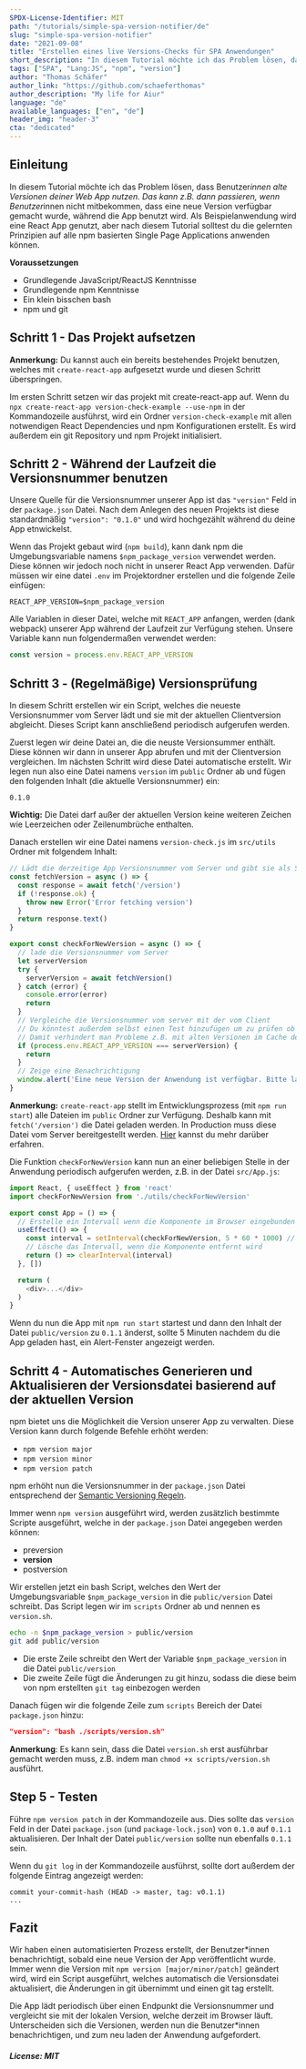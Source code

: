 ```yaml
---
SPDX-License-Identifier: MIT
path: "/tutorials/simple-spa-version-notifier/de"
slug: "simple-spa-version-notifier"
date: "2021-09-08"
title: "Erstellen eines live Versions-Checks für SPA Anwendungen"
short_description: "In diesem Tutorial möchte ich das Problem lösen, dass Benutzer*innen alte Versionen deiner Web App nutzen, z.B. weil eine neue Version der App während der Nutzung verfügbar gemacht wurde."
tags: ["SPA", "Lang:JS", "npm", "version"]
author: "Thomas Schäfer"
author_link: "https://github.com/schaeferthomas"
author_description: "My life for Aiur"
language: "de"
available_languages: ["en", "de"]
header_img: "header-3"
cta: "dedicated"
---
```


## Einleitung

In diesem Tutorial möchte ich das Problem lösen, dass Benutzer*innen alte Versionen deiner Web App nutzen. Das kann z.B. dann passieren, wenn Benutzer*innen nicht mitbekommen, dass eine neue Version verfügbar gemacht wurde, während die App benutzt wird. Als Beispielanwendung wird eine React App genutzt, aber nach diesem Tutorial solltest du die gelernten Prinzipien auf alle npm basierten Single Page Applications anwenden können.

**Voraussetzungen**

- Grundlegende JavaScript/ReactJS Kenntnisse
- Grundlegende npm Kenntnisse
- Ein klein bisschen bash
- npm und git

## Schritt 1 - Das Projekt aufsetzen

**Anmerkung:** Du kannst auch ein bereits bestehendes Projekt benutzen, welches mit `create-react-app` aufgesetzt wurde und diesen Schritt überspringen.

Im ersten Schritt setzen wir das projekt mit create-react-app auf. Wenn du `npx create-react-app version-check-example --use-npm` in der Kommandozeile ausführst, wird ein Ordner `version-check-example` mit allen notwendigen React Dependencies und npm Konfigurationen erstellt. Es wird außerdem ein git Repository und npm Projekt initialisiert.

## Schritt 2 - Während der Laufzeit die Versionsnummer benutzen

Unsere Quelle für die Versionsnummer unserer App ist das `"version"` Feld in der `package.json` Datei. Nach dem Anlegen des neuen Projekts ist diese standardmäßig `"version": "0.1.0"` und wird hochgezählt während du deine App etnwickelst.

Wenn das Projekt gebaut wird (`npm build`), kann dank npm die Umgebungsvariable namens `$npm_package_version` verwendet werden. Diese können wir jedoch noch nicht in unserer React App verwenden. Dafür müssen wir eine datei `.env` im Projektordner erstellen und die folgende Zeile einfügen:

```dotenv
REACT_APP_VERSION=$npm_package_version
```

Alle Variablen in dieser Datei, welche mit `REACT_APP` anfangen, werden (dank webpack) unserer App während der Laufzeit zur Verfügung stehen. Unsere Variable kann nun folgendermaßen verwendet werden:

```js
const version = process.env.REACT_APP_VERSION
```

## Schritt 3 - (Regelmäßige) Versionsprüfung

In diesem Schritt erstellen wir ein Script, welches die neueste Versionsnummer vom Server lädt und sie mit der aktuellen Clientversion abgleicht. Dieses Script kann anschließend periodisch aufgerufen werden.

Zuerst legen wir deine Datei an, die die neuste Versionsummer enthält.
Diese können wir dann in unserer App abrufen und mit der Clientversion vergleichen. Im nächsten Schritt wird diese Datei automatische erstellt.
Wir legen nun also eine Datei namens `version` im `public` Ordner ab und fügen den folgenden Inhalt (die aktuelle Versionsnummer) ein:

```text
0.1.0
```

**Wichtig:** Die Datei darf außer der aktuellen Version keine weiteren Zeichen wie Leerzeichen oder Zeilenumbrüche enthalten.

Danach erstellen wir eine Datei namens `version-check.js` im `src/utils` Ordner mit folgendem Inhalt:

```js
// Lädt die derzeitige App Versionsnummer vom Server und gibt sie als String zurück
const fetchVersion = async () => {
  const response = await fetch('/version')
  if (!response.ok) {
    throw new Error('Error fetching version')
  }
  return response.text()
}

export const checkForNewVersion = async () => {
  // lade die Versionsnummer vom Server
  let serverVersion
  try {
    serverVersion = await fetchVersion()
  } catch (error) {
    console.error(error)
    return
  }
  // Vergleiche die Versionsnummer vom server mit der vom Client
  // Du könntest außerdem selbst einen Test hinzufügen um zu prüfen ob die Server version tatsächlich neuer ist, als die Clientversion
  // Damit verhindert man Probleme z.B. mit alten Versionen im Cache des Servers
  if (process.env.REACT_APP_VERSION === serverVersion) {
    return
  }
  // Zeige eine Benachrichtigung
  window.alert('Eine neue Version der Anwendung ist verfügbar. Bitte laden Sie die Seite neu.')
}
```

**Anmerkung:** `create-react-app` stellt im Entwicklungsprozess (mit `npm run start`) alle Dateien im `public` Ordner zur Verfügung. Deshalb kann mit `fetch('/version')` die Datei geladen werden. In Production muss diese Datei vom Server bereitgestellt werden. [Hier](https://create-react-app.dev/docs/using-the-public-folder/) kannst du mehr darüber erfahren.

Die Funktion `checkForNewVersion` kann nun an einer beliebigen Stelle in der Anwendung periodisch aufgerufen werden, z.B. in der Datei `src/App.js`:

```js
import React, { useEffect } from 'react'
import checkForNewVersion from './utils/checkForNewVersion'

export const App = () => {
  // Erstelle ein Intervall wenn die Komponente im Browser eingebunden wird und prüfe die Version alle 5 Minuten
  useEffect(() => {
    const interval = setInterval(checkForNewVersion, 5 * 60 * 1000) // prüfe alle 5 Minuten
    // Lösche das Intervall, wenn die Komponente entfernt wird
    return () => clearInterval(interval)
  }, [])

  return (
    <div>...</div>
  )
}
```

Wenn du nun die App mit `npm run start` startest und dann den Inhalt der Datei `public/version` zu `0.1.1` änderst, sollte 5 Minuten nachdem du die App geladen hast, ein Alert-Fenster angezeigt werden.

## Schritt 4 - Automatisches Generieren und Aktualisieren der Versionsdatei basierend auf der aktuellen Version

npm bietet uns die Möglichkeit die Version unserer App zu verwalten. Diese Version kann durch folgende Befehle erhöht werden:

- `npm version major`
- `npm version minor`
- `npm version patch`

npm erhöht nun die Versionsnummer in der `package.json` Datei entsprechend der [Semantic Versioning Regeln](https://semver.org/#summary).

Immer wenn `npm version` ausgeführt wird, werden zusätzlich bestimmte Scripte ausgeführt, welche in der `package.json` Datei angegeben werden können:

- preversion
- **version**
- postversion

Wir erstellen jetzt ein bash Script, welches den Wert der Umgebungsvariable `$npm_package_version` in die `public/version` Datei schreibt. Das Script legen wir im `scripts` Ordner ab und nennen es `version.sh`.

```bash
echo -n $npm_package_version > public/version
git add public/version
```

- Die erste Zeile schreibt den Wert der Variable `$npm_package_version` in die Datei `public/version`
- Die zweite Zeile fügt die Änderungen zu git hinzu, sodass die diese beim von npm erstellten `git tag` einbezogen werden

Danach fügen wir die folgende Zeile zum `scripts` Bereich der Datei `package.json` hinzu:

```json
"version": "bash ./scripts/version.sh"
```

**Anmerkung**: Es kann sein, dass die Datei `version.sh` erst ausführbar gemacht werden muss, z.B. indem man `chmod +x scripts/version.sh` ausführt.

## Step 5 - Testen

Führe `npm version patch` in der Kommandozeile aus. Dies sollte das `version` Feld in der Datei `package.json` (und `package-lock.json`) von `0.1.0` auf `0.1.1` aktualisieren. Der Inhalt der Datei `public/version` sollte nun ebenfalls `0.1.1` sein.

Wenn du `git log` in der Kommandozeile ausführst, sollte dort außerdem der folgende Eintrag angezeigt werden:

```text
commit your-commit-hash (HEAD -> master, tag: v0.1.1)
...
```

## Fazit

Wir haben einen automatisierten Prozess erstellt, der Benutzer*innen benachrichtigt, sobald eine neue Version der App veröffentlicht wurde. Immer wenn die Version mit `npm version [major/minor/patch]` geändert wird, wird ein Script ausgeführt, welches automatisch die Versionsdatei aktualisiert, die Änderungen in git übernimmt und einen git tag erstellt.

Die App lädt periodisch über einen Endpunkt die Versionsnummer und vergleicht sie mit der lokalen Version, welche derzeit im Browser läuft. Unterscheiden sich die Versionen, werden nun die Benutzer*innen benachrichtigen, und zum neu laden der Anwendung aufgefordert.

##### License: MIT

<!--

Contributor's Certificate of Origin

By making a contribution to this project, I certify that:

(a) The contribution was created in whole or in part by me and I have
    the right to submit it under the license indicated in the file; or

(b) The contribution is based upon previous work that, to the best of my
    knowledge, is covered under an appropriate license and I have the
    right under that license to submit that work with modifications,
    whether created in whole or in part by me, under the same license
    (unless I am permitted to submit under a different license), as
    indicated in the file; or

(c) The contribution was provided directly to me by some other person
    who certified (a), (b) or (c) and I have not modified it.

(d) I understand and agree that this project and the contribution are
    public and that a record of the contribution (including all personal
    information I submit with it, including my sign-off) is maintained
    indefinitely and may be redistributed consistent with this project
    or the license(s) involved.

Signed-off-by: Thomas Schäfer <t.schaefer@headtrip.eu>

-->
